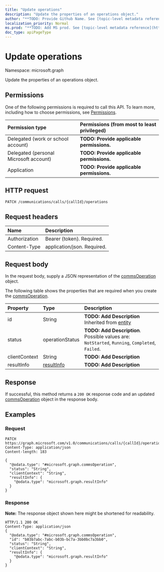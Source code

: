 ```yaml
---
title: "Update operations"
description: "Update the properties of an operations object."
author: "**TODO: Provide Github Name. See [topic-level metadata reference](https://msgo.azurewebsites.net/add/document/guidelines/metadata.html#topic-level-metadata)**"
localization_priority: Normal
ms.prod: "**TODO: Add MS prod. See [topic-level metadata reference](https://msgo.azurewebsites.net/add/document/guidelines/metadata.html#topic-level-metadata)**"
doc_type: apiPageType
---
```


# Update operations

Namespace: microsoft.graph

Update the properties of an operations object.

## Permissions
One of the following permissions is required to call this API. To learn more, including how to choose permissions, see [Permissions](/concepts/permissions-reference.md).

|Permission type|Permissions (from most to least privileged)|
|:---|:---|
|Delegated (work or school account)|**TODO: Provide applicable permissions.**|
|Delegated (personal Microsoft account)|**TODO: Provide applicable permissions.**|
|Application|**TODO: Provide applicable permissions.**|

## HTTP request

<!-- {
  "blockType": "ignored"
}
-->
``` http
PATCH /communications/calls/{callId}/operations
```

## Request headers
|Name|Description|
|:---|:---|
|Authorization|Bearer {token}. Required.|
|Content-Type|application/json. Required.|

## Request body
In the request body, supply a JSON representation of the [commsOperation](../resources/commsoperation.md) object.

The following table shows the properties that are required when you create the [commsOperation](../resources/commsoperation.md).

|Property|Type|Description|
|:---|:---|:---|
|id|String|**TODO: Add Description** Inherited from [entity](../resources/entity.md)|
|status|operationStatus|**TODO: Add Description**. Possible values are: `NotStarted`, `Running`, `Completed`, `Failed`.|
|clientContext|String|**TODO: Add Description**|
|resultInfo|[resultInfo](../resources/resultinfo.md)|**TODO: Add Description**|



## Response

If successful, this method returns a `200 OK` response code and an updated [commsOperation](../resources/commsoperation.md) object in the response body.

## Examples

### Request
<!-- {
  "blockType": "request",
  "name": "update_operations"
}
-->
``` http
PATCH https://graph.microsoft.com/v1.0/communications/calls/{callId}/operations
Content-Type: application/json
Content-length: 183

{
  "@odata.type": "#microsoft.graph.commsOperation",
  "status": "String",
  "clientContext": "String",
  "resultInfo": {
    "@odata.type": "microsoft.graph.resultInfo"
  }
}
```


### Response
**Note:** The response object shown here might be shortened for readability.
<!-- {
  "blockType": "response",
  "truncated": true
}
-->
``` http
HTTP/1.1 200 OK
Content-Type: application/json
{
  "@odata.type": "#microsoft.graph.commsOperation",
  "id": "b03b7abc-7abc-b03b-bc7a-3bb0bc7a3bb0",
  "status": "String",
  "clientContext": "String",
  "resultInfo": {
    "@odata.type": "microsoft.graph.resultInfo"
  }
}
```

